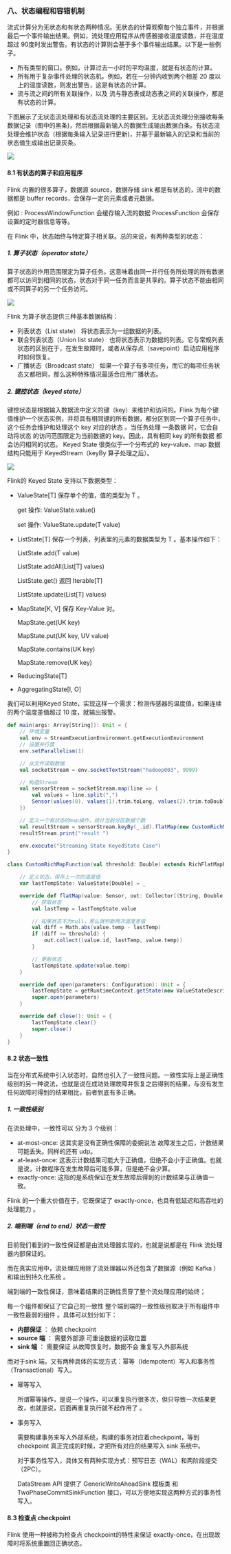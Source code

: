 ### 八、状态编程和容错机制

流式计算分为无状态和有状态两种情况。无状态的计算观察每个独立事件，并根据最后一个事件输出结果。例如，流处理应用程序从传感器接收温度读数，并在温度超过 90度时发出警告。有状态的计算则会基于多个事件输出结果。以下是一些例子。

- 所有类型的窗口。例如，计算过去一小时的平均温度，就是有状态的计算。
- 所有用于复杂事件处理的状态机。例如，若在一分钟内收到两个相差 20 度以上的温度读数，则发出警告，这是有状态的计算。
- 流与流之间的所有关联操作，以及 流与静态表或动态表之间的关联操作，都是有状态的计算。

下图展示了无状态流处理和有状态流处理的主要区别。无状态流处理分别接收每条数据记录（图中的黑条)，然后根据最新输入的数据生成输出数据白条。有状态流处理会维护状态（根据每条输入记录进行更新)，并基于最新输入的记录和当前的状态值生成输出记录灰条。

![](../images/202106_1/42.png)

#### 8.1 有状态的算子和应用程序

Flink 内置的很多算子，数据源 source，数据存储 sink 都是有状态的，流中的数据都是 buffer records，会保存一定的元素或者元数据。

例如 : ProcessWindowFunction 会缓存输入流的数据 ProcessFunction 会保存设置的定时器信息等等。

在 Flink 中，状态始终与特定算子相关联。总的来说，有两种类型的状态：

##### 1. 算子状态（operator state）

算子状态的作用范围限定为算子任务。这意味着由同一并行任务所处理的所有数据都可以访问到相同的状态，状态对于同一任务而言是共享的。算子状态不能由相同或不同算子的另一个任务访问。

![](../images/202106_1/43.png)

Flink 为算子状态提供三种基本数据结构：

- 列表状态（List state）
    将状态表示为一组数据的列表。
- 联合列表状态（Union list state）
    也将状态表示为数据的列表。它与常规列表状态的区别在于，在发生故障时，或者从保存点（savepoint）启动应用程序时如何恢复。
- 广播状态（Broadcast state）
    如果一个算子有多项任务，而它的每项任务状态又都相同，那么这种特殊情况最适合应用广播状态。

##### 2. 键控状态（keyed state）

键控状态是根据输入数据流中定义的键（key）来维护和访问的。Flink 为每个键值维护一个状态实例，并将具有相同键的所有数据，都分区到同一个算子任务中，这个任务会维护和处理这个 key 对应的状态 。当任务处理 一条数据 时，它会自动将状态 的访问范围限定为当前数据的 key。因此，具有相同 key 的所有数据 都会访问相同的状态。 Keyed State 很类似于一个分布式的 key-value、map 数据结构只能用于 KeyedStream（keyBy 算子处理之后）。

![](../images/202106_1/44.png)

Flink的 Keyed State 支持以下数据类型：

- ValueState[T] 保存单个的值，值的类型为 T 。

    get 操作: ValueState.value()

    set 操作: ValueState.update(T value)

- ListState[T] 保存一个列表，列表里的元素的数据类型为 T 。基本操作如下：

    ListState.add(T value)

    ListState.addAll(List[T] values)

    ListState.get() 返回 Iterable[T]

    ListState.update(List[T] values)

- MapState[K, V] 保存 Key-Value 对。

    MapState.get(UK key)

    MapState.put(UK key, UV value)

    MapState.contains(UK key)

    MapState.remove(UK key)

- ReducingState[T]

- AggregatingState[I, O]

我们可以利用Keyed State，实现这样一个需求：检测传感器的温度值，如果连续的两个温度差值超过 10 度，就输出报警。

```scala
def main(args: Array[String]): Unit = {
    // 环境变量
    val env = StreamExecutionEnvironment.getExecutionEnvironment
    // 设置并行度
    env.setParallelism(1)

    // 从文件读取数据
    val socketStream = env.socketTextStream("hadoop003", 9999)

    // 构造Stream
    val sensorStream = socketStream.map(line => {
        val values = line.split(",")
        Sensor(values(0), values(1).trim.toLong, values(2).trim.toDouble)
    })

    // 定义一个有状态的map操作，统计当前分区数据个数
    val resultStream = sensorStream.keyBy(_.id).flatMap(new CustomRichMapFunction(10.0))
    resultStream.print("result ")

    env.execute("Streaming State KeyedState Case")
}

class CustomRichMapFunction(val threshold: Double) extends RichFlatMapFunction[Sensor, (String, Double, Double)] {

    // 定义状态，保存上一次的温度值
    var lastTempState: ValueState[Double] = _

    override def flatMap(value: Sensor, out: Collector[(String, Double, Double)]): Unit = {
        // 获取状态
        val lastTemp = lastTempState.value

        // 如果状态不为null，那么就判断两次温度差值
        val diff = Math.abs(value.temp - lastTemp)
        if (diff >= threshold) {
            out.collect((value.id, lastTemp, value.temp))
        }

        // 更新状态
        lastTempState.update(value.temp)
    }

    override def open(parameters: Configuration): Unit = {
        lastTempState = getRuntimeContext.getState(new ValueStateDescriptor[Double]("last-temp-state", classOf[Double]))
        super.open(parameters)
    }

    override def close(): Unit = {
        lastTempState.clear()
        super.close()
    }
}
```

#### 8.2 状态一致性

当在分布式系统中引入状态时，自然也引入了一致性问题。一致性实际上是正确性级别的另一种说法，也就是说在成功处理故障并恢复之后得到的结果，与没有发生任何故障时得到的结果相比，前者到底有多正确。

##### 1. 一致性级别

在流处理中，一致性可以 分为 3 个级别：

- at-most-once: 这其实是没有正确性保障的委婉说法 故障发生之后，计数结果可能丢失。同样的还有 udp。
- at-least-once: 这表示计数结果可能大于正确值，但绝不会小于正确值。也就是说，计数程序在发生故障后可能多算，但是绝不会少算。
- exactly-once: 这指的是系统保证在发生故障后得到的计数结果与正确值一致。

Flink 的一个重大价值在于，它既保证了 exactly-once，也具有低延迟和高吞吐的处理能力 。

##### 2. 端到端（end to end）状态一致性

目前我们看到的一致性保证都是由流处理器实现的，也就是说都是在 Flink 流处理器内部保证的。

而在真实应用中，流处理应用除了流处理器以外还包含了数据源（例如 Kafka ）和输出到持久化系统 。

端到端的一致性保证，意味着结果的正确性贯穿了整个流处理应用的始终；

每一个组件都保证了它自己的一致性 整个端到端的一致性级别取决于所有组件中一致性最弱的组件 。具体可以划分如下：

- **内部保证** ： 依赖 checkpoint
- **source 端** ： 需要外部源 可重设数据的读取位置
- **sink 端** ： 需要保证 从故障恢复时，数据不会 重复写入外部系统

而对于sink 端，又有两种具体的实现方式：幂等（Idempotent）写入和事务性（Transactional）写入。

- 幂等写入

    所谓幂等操作，是说一个操作，可以重复执行很多次，但只导致一次结果更改，也就是说，后面再重复执行就不起作用了 。

- 事务写入

    需要构建事务来写入外部系统，构建的事务对应着checkpoint，等到 checkpoint 真正完成的时候，才把所有对应的结果写入 sink 系统中。

    对于事务性写入，具体又有两种实现方式：预写日志（WAL）和两阶段提交（2PC）。 
    
    DataStream API 提供了 GenericWriteAheadSink 模板类 和 TwoPhaseCommitSinkFunction 接口，可以方便地实现这两种方式的事务性写入。

#### 8.3 检查点 checkpoint

Flink 使用一种被称为检查点 checkpoint的特性来保证 exactly-once，在出现故障时将系统重置回正确状态。

